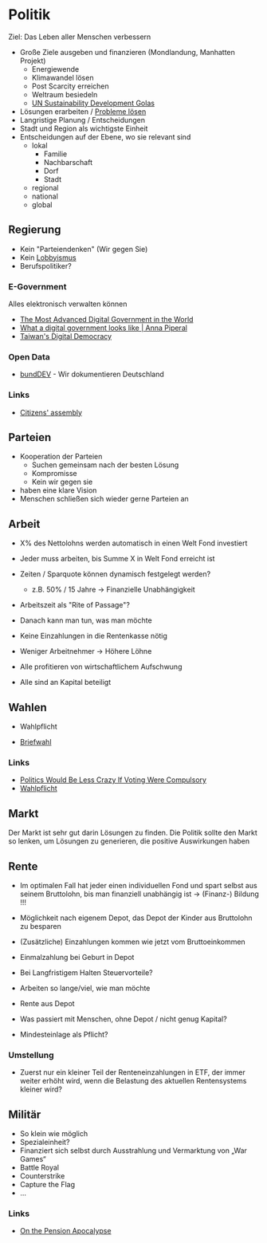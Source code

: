 # Politik

Ziel: Das Leben aller Menschen verbessern

- Große Ziele ausgeben und finanzieren (Mondlandung, Manhatten Projekt)
    + Energiewende
    + Klimawandel lösen
    + Post Scarcity erreichen
    + Weltraum besiedeln
    + [UN Sustainability Development Golas](https://sdgs.un.org/goals)
- Lösungen erarbeiten / [Probleme lösen](../probleme_loesen.md)
- Langristige Planung / Entscheidungen
- Stadt und Region als wichtigste Einheit
- Entscheidungen auf der Ebene, wo sie relevant sind
    + lokal
        * Familie
        * Nachbarschaft
        * Dorf
        * Stadt
    + regional
    + national
    + global

## Regierung

- Kein "Parteiendenken" (Wir gegen Sie)
- Kein [Lobbyismus](https://de.wikipedia.org/wiki/Lobbyismus)
- Berufspolitiker?

### E-Government

Alles elektronisch verwalten können

- [The Most Advanced Digital Government in the World](https://www.youtube.com/watch?v=nPJ7IVFNEhI)
- [What a digital government looks like | Anna Piperal](https://www.youtube.com/watch?v=kaU7IPlg9PA)
- [Taiwan's Digital Democracy](https://consilienceproject.org/taiwans-digital-democracy/)

### Open Data

- [bundDEV](https://bund.dev/) - Wir dokumentieren Deutschland

### Links

- [Citizens' assembly](https://citizensassemblies.org/)

## Parteien

- Kooperation der Parteien
    + Suchen gemeinsam nach der besten Lösung
    + Kompromisse
    + Kein wir gegen sie
- haben eine klare Vision
- Menschen schließen sich wieder gerne Parteien an

## Arbeit

- X% des Nettolohns werden automatisch in einen Welt Fond investiert 
- Jeder muss arbeiten, bis Summe X in Welt Fond erreicht ist
- Zeiten / Sparquote können dynamisch festgelegt werden?
    + z.B. 50% / 15 Jahre
-> Finanzielle Unabhängigkeit

- Arbeitszeit als "Rite of Passage"?
- Danach kann man tun, was man möchte
- Keine Einzahlungen in die Rentenkasse nötig
- Weniger Arbeitnehmer -> Höhere Löhne
- Alle profitieren von wirtschaftlichem Aufschwung
- Alle sind an Kapital beteiligt

## Wahlen

- Wahlpflicht

- [Briefwahl](https://www.minden.de/stadt_minden/de/B%C3%BCrger,%20Service,%20Politik/Bundestagswahl%202021/Briefwahl/)

### Links

- [Politics Would Be Less Crazy If Voting Were Compulsory](https://www.philosophersbeard.org/2021/01/politics-would-be-less-crazy-if-voting.html)
- [Wahlpflicht](https://www.polyas.de/wahllexikon/wahlpflicht)

## Markt

Der Markt ist sehr gut darin Lösungen zu finden. Die Politik sollte den Markt so lenken, um Lösungen zu generieren, die positive Auswirkungen haben

## Rente

- Im optimalen Fall hat jeder einen individuellen Fond und spart selbst aus seinem Bruttolohn, bis man finanziell unabhängig ist
-> (Finanz-) Bildung !!!
- Möglichkeit nach eigenem Depot, das Depot der Kinder aus Bruttolohn zu besparen

- (Zusätzliche) Einzahlungen kommen wie jetzt vom Bruttoeinkommen
- Einmalzahlung bei Geburt in Depot
- Bei Langfristigem Halten Steuervorteile?
- Arbeiten so lange/viel, wie man möchte
- Rente aus Depot

- Was passiert mit Menschen, ohne Depot / nicht genug Kapital?
- Mindesteinlage als Pflicht?

### Umstellung

- Zuerst nur ein kleiner Teil der Renteneinzahlungen in ETF, der immer weiter erhöht wird, wenn die Belastung des aktuellen Rentensystems kleiner wird?

## Militär

- So klein wie möglich
- Spezialeinheit?
- Finanziert sich selbst durch Ausstrahlung und Vermarktung von „War Games“
- Battle Royal
- Counterstrike
- Capture the Flag
- ...

### Links

- [On the Pension Apocalypse](https://fantasticanachronism.com/2021/06/14/on-the-pension-apocalypse/)
